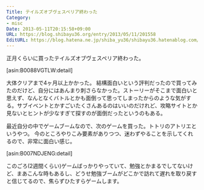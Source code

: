 ```yaml
---
Title: テイルズオブヴェスペリア終わった
Category:
- misc
Date: 2013-05-11T20:15:58+09:00
URL: https://blog.shibayu36.org/entry/2013/05/11/201558
EditURL: https://blog.hatena.ne.jp/shiba_yu36/shibayu36.hatenablog.com/atom/entry/11696248318753378375
---
```


正月くらいに買ったテイルズオブヴェスペリア終わった。

[asin:B0088VGTLW:detail]

大体クリアまで4ヶ月以上かかった。
結構面白いという評判だったので買ってみたのだけど、自分にはあんまり刺さらなかった。ストーリーがそこまで面白いと思えず、なんとなくバトルとかも面倒って思ってしまったからのような気がする。サブイベントとかすごいたくさんあるのはいいのだけれど、攻略サイトとか見ないとヒントが少なすぎて探すのが面倒だったというのもある。

最近自分の中でゲームブームなので、次のゲームを買った。トトリのアトリエというやつ。
今のところやりこみ要素がありつつ、迷わずやることを示してくれるので、非常に面白い感じ。

[asin:B007NDJENG:detail]

このごろ(2週間くらい)ゲームばっかりやっていて、勉強とかまるでしてないけど、まあこんな時もあるし、どうせ勉強ブームがどこかで訪れて遅れを取り戻すと信じてるので、焦らずひたすらゲームします。
